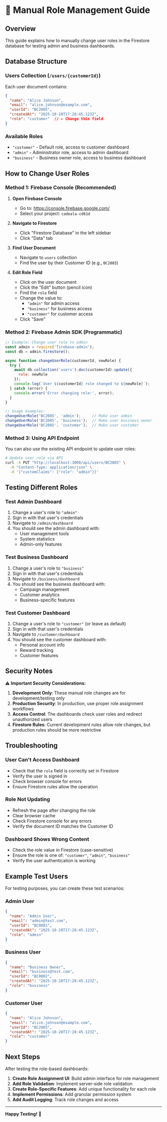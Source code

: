 # 🔧 Manual Role Management Guide

## Overview
This guide explains how to manually change user roles in the Firestore database for testing admin and business dashboards.

## Database Structure

### Users Collection (`/users/{customerId}`)
Each user document contains:
```json
{
  "name": "Alice Johnson",
  "email": "alice.johnson@example.com", 
  "userId": "BC2085",
  "createdAt": "2025-10-28T17:28:45.123Z",
  "role": "customer"  // ← Change this field
}
```

### Available Roles
- `"customer"` - Default role, access to customer dashboard
- `"admin"` - Administrator role, access to admin dashboard  
- `"business"` - Business owner role, access to business dashboard

## How to Change User Roles

### Method 1: Firebase Console (Recommended)

1. **Open Firebase Console**
   - Go to: https://console.firebase.google.com/
   - Select your project: `cadeala-cd61d`

2. **Navigate to Firestore**
   - Click "Firestore Database" in the left sidebar
   - Click "Data" tab

3. **Find User Document**
   - Navigate to `users` collection
   - Find the user by their Customer ID (e.g., `BC2085`)

4. **Edit Role Field**
   - Click on the user document
   - Click the "Edit" button (pencil icon)
   - Find the `role` field
   - Change the value to:
     - `"admin"` for admin access
     - `"business"` for business access
     - `"customer"` for customer access
   - Click "Save"

### Method 2: Firebase Admin SDK (Programmatic)

```javascript
// Example: Change user role to admin
const admin = require('firebase-admin');
const db = admin.firestore();

async function changeUserRole(customerId, newRole) {
  try {
    await db.collection('users').doc(customerId).update({
      role: newRole
    });
    console.log(`User ${customerId} role changed to ${newRole}`);
  } catch (error) {
    console.error('Error changing role:', error);
  }
}

// Usage examples:
changeUserRole('BC2085', 'admin');     // Make user admin
changeUserRole('BC2085', 'business');  // Make user business owner
changeUserRole('BC2085', 'customer');  // Make user customer
```

### Method 3: Using API Endpoint

You can also use the existing API endpoint to update user roles:

```bash
# Update user role via API
curl -X PUT "http://localhost:3000/api/users/BC2085" \
  -H "Content-Type: application/json" \
  -d '{"customClaims": {"role": "admin"}}'
```

## Testing Different Roles

### Test Admin Dashboard
1. Change a user's role to `"admin"`
2. Sign in with that user's credentials
3. Navigate to `/admin/dashboard`
4. You should see the admin dashboard with:
   - User management tools
   - System statistics
   - Admin-only features

### Test Business Dashboard  
1. Change a user's role to `"business"`
2. Sign in with that user's credentials
3. Navigate to `/business/dashboard`
4. You should see the business dashboard with:
   - Campaign management
   - Customer analytics
   - Business-specific features

### Test Customer Dashboard
1. Change a user's role to `"customer"` (or leave as default)
2. Sign in with that user's credentials
3. Navigate to `/customer/dashboard`
4. You should see the customer dashboard with:
   - Personal account info
   - Reward tracking
   - Customer features

## Security Notes

⚠️ **Important Security Considerations:**

1. **Development Only**: These manual role changes are for development/testing only
2. **Production Security**: In production, use proper role assignment workflows
3. **Access Control**: The dashboards check user roles and redirect unauthorized users
4. **Firestore Rules**: Current development rules allow role changes, but production rules should be more restrictive

## Troubleshooting

### User Can't Access Dashboard
- Check that the `role` field is correctly set in Firestore
- Verify the user is signed in
- Check browser console for errors
- Ensure Firestore rules allow the operation

### Role Not Updating
- Refresh the page after changing the role
- Clear browser cache
- Check Firestore console for any errors
- Verify the document ID matches the Customer ID

### Dashboard Shows Wrong Content
- Check the role value in Firestore (case-sensitive)
- Ensure the role is one of: `"customer"`, `"admin"`, `"business"`
- Verify the user authentication is working

## Example Test Users

For testing purposes, you can create these test scenarios:

### Admin User
```json
{
  "name": "Admin User",
  "email": "admin@test.com",
  "userId": "BC0001", 
  "createdAt": "2025-10-28T17:28:45.123Z",
  "role": "admin"
}
```

### Business User
```json
{
  "name": "Business Owner",
  "email": "business@test.com", 
  "userId": "BC0002",
  "createdAt": "2025-10-28T17:28:45.123Z",
  "role": "business"
}
```

### Customer User
```json
{
  "name": "Alice Johnson",
  "email": "alice.johnson@example.com",
  "userId": "BC2085",
  "createdAt": "2025-10-28T17:28:45.123Z", 
  "role": "customer"
}
```

## Next Steps

After testing the role-based dashboards:

1. **Create Role Assignment UI**: Build admin interface for role management
2. **Add Role Validation**: Implement server-side role validation
3. **Create Role-Specific Features**: Add unique functionality for each role
4. **Implement Permissions**: Add granular permission system
5. **Add Audit Logging**: Track role changes and access

---

**Happy Testing!** 🎉







